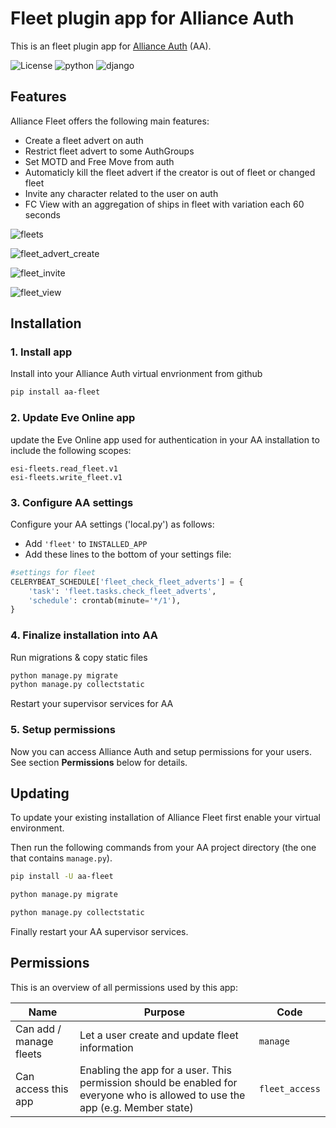 # Fleet plugin app for Alliance Auth

This is an fleet plugin app for [Alliance Auth](https://gitlab.com/allianceauth/allianceauth) (AA).

![License](https://img.shields.io/badge/license-MIT-green) ![python](https://img.shields.io/badge/python-3.6-informational) ![django](https://img.shields.io/badge/django-2.2-informational)

## Features

Alliance Fleet offers the following main features:

- Create a fleet advert on auth
- Restrict fleet advert to some AuthGroups
- Set MOTD and Free Move from auth
- Automaticly kill the fleet advert if the creator is out of fleet or changed fleet
- Invite any character related to the user on auth
- FC View with an aggregation of ships in fleet with variation each 60 seconds

![fleets](img/fleets.png)

![fleet_advert_create](img/fleet_advert_create.png)

![fleet_invite](img/fleet_invite.png)

![fleet_view](img/fleet_view.png)

## Installation

### 1. Install app

Install into your Alliance Auth virtual envrionment from github
```bash
pip install aa-fleet
```

### 2. Update Eve Online app

update the Eve Online app used for authentication in your AA installation to include the following scopes:

```plain
esi-fleets.read_fleet.v1
esi-fleets.write_fleet.v1
```

### 3. Configure AA settings
Configure your AA settings ('local.py') as follows:

- Add `'fleet'` to `INSTALLED_APP`
- Add these lines to the bottom of your settings file:

```python
#settings for fleet
CELERYBEAT_SCHEDULE['fleet_check_fleet_adverts'] = {
    'task': 'fleet.tasks.check_fleet_adverts',
    'schedule': crontab(minute='*/1'),
}
```

### 4. Finalize installation into AA

Run migrations & copy static files

```bash
python manage.py migrate
python manage.py collectstatic
```

Restart your supervisor services for AA

### 5. Setup permissions

Now you can access Alliance Auth and setup permissions for your users. See section **Permissions** below for details.

## Updating

To update your existing installation of Alliance Fleet first enable your virtual environment.

Then run the following commands from your AA project directory (the one that contains `manage.py`).

```bash
pip install -U aa-fleet
```

```bash
python manage.py migrate
```

```bash
python manage.py collectstatic
```

Finally restart your AA supervisor services.

## Permissions

This is an overview of all permissions used by this app:

Name | Purpose | Code
-- | -- | --
Can add / manage fleets | Let a user create and update fleet information |  `manage`
Can access this app |Enabling the app for a user. This permission should be enabled for everyone who is allowed to use the app (e.g. Member state) |  `fleet_access`